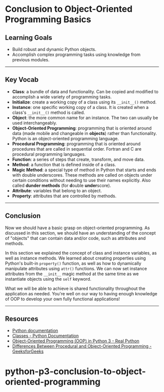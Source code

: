 # Conclusion to Object-Oriented Programming Basics

## Learning Goals

- Build robust and dynamic Python objects.
- Accomplish complex programming tasks using knowledge from previous modules.

***

## Key Vocab

- **Class**: a bundle of data and functionality. Can be copied and modified to
accomplish a wide variety of programming tasks.
- **Initialize**: create a working copy of a class using its `__init__()`
method.
- **Instance**: one specific working copy of a class. It is created when a
class's `__init__()` method is called.
- **Object**: the more common name for an instance. The two can usually be used
interchangeably.
- **Object-Oriented Programming**: programming that is oriented around data
(made mobile and changeable in **objects**) rather than functionality. Python
is an object-oriented programming language.
- **Procedural Programming**: programming that is oriented around procedures
that are called in sequential order. Fortran and C are procedural programming
languages.
- **Function**: a series of steps that create, transform, and move data.
- **Method**: a function that is defined inside of a class.
- **Magic Method**: a special type of method in Python that starts and ends
with double underscores. These methods are called on objects under certain
conditions without needing to use their names explicitly. Also called **dunder
methods** (for **d**ouble **under**score).
- **Attribute**: variables that belong to an object.
- **Property**: attributes that are controlled by methods.

***

## Conclusion

Now we should have a basic grasp on object-oriented programming. As discussed
in this section, we should have an understanding of the concept of "objects"
that can contain data and/or code, such as attributes and methods.

In this section we explained the concept of class and instance variables, as
well as instance methods. We learned about creating properties using Python's
built-in `property()` function, as well as how to dynamically manipulate
attributes using `attr()` functions. We can now set instance attributes from
the `__init__` magic method at the same time as we instantiate objects using
the `self` keyword.

What we will be able to achieve is shared functionality throughout the
application as needed. You're well on our way to having enough knowledge of OOP
to develop your own fully functional applications!

***

## Resources

- [Python documentation][python docs]
- [Classes - Python Documentation](https://docs.python.org/3/tutorial/classes.html)
- [Object-Oriented Programming (OOP) in Python 3 - Real Python](https://realpython.com/python3-object-oriented-programming/)
- [Differences Between Procedural and Object-Oriented Programming - GeeksforGeeks](https://www.geeksforgeeks.org/differences-between-procedural-and-object-oriented-programming/#:~:text=Object%2Doriented%20programming%20is%20based,the%20concept%20of%20procedure%20abstraction.)

[python docs]: https://docs.python.org/3/
# python-p3-conclusion-to-object-oriented-programming
